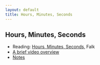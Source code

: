 ```yaml
---
layout: default
title: Hours, Minutes, Seconds
---
```


## Hours, Minutes, Seconds
 
+ Reading: [Hours, Minutes, Seconds,](Falk3.pdf) Falk
+ [A brief video overview](https://www.youtube.com/watch?v=At5atF4mKiU)
+ [Notes](notes)